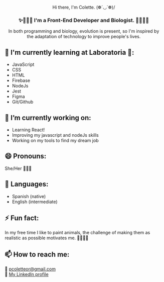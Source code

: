 <p align="center">
Hi there, I'm Colette. (❁´◡`❁)/
</p>

<h3 align="center">
✨👩🏻‍💻 I'm a Front-End Developer and Biologist. 👩🏻‍🔬✨
</h3>

<p align="center">
 In both programming and biology, evolution is present, so I'm inspired by the adaptation of technology to improve people's lives. 
 </p>
 
 ## 🌱 I'm currently learning at Laboratoria 💛:
 
 - JavaScript
 - CSS
 - HTML
 - Firebase
 - NodeJs
 - Jest
 - Figma
 - Git/Github

## 🔭 I’m currently working on:

- Learning React!
- Improving my javascript and nodeJs skills
- Working on my tools to find my dream job

## 😄 Pronouns:
She/Her 🙆🏻‍♀️

## 📣 Languages:
- Spanish (native)
- English (intermediate)

## ⚡ Fun fact:
In my free time I like to paint animals, the challenge of making them as realistic as possible motivates me. 👩🏻‍🎨🤍

## 📫 How to reach me:
 📧 pcoletteor@gmail.com
 <br>💼 [My LinkedIn profile](https://www.linkedin.com/in/pcolette-ordonez/)


